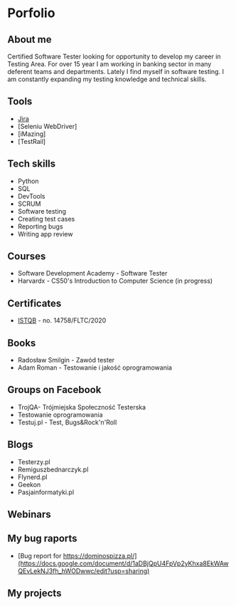 # Porfolio
## About me 
Certified Software Tester looking for opportunity to develop my career in Testing Area. For over 15 year I am working in banking sector in many deferent teams and departments. Lately I find myself in software testing. I am constantly expanding my testing knowledge and technical skills.
## Tools
  - [Jira](https://www.atlassian.com/software/jira0)
  - [Seleniu WebDriver] 
  - [iMazing]
  - [TestRail]
## Tech skills
  - Python
  - SQL
  - DevTools
  - SCRUM
  - Software testing
  - Creating test cases
  - Reporting bugs
  - Writing app review 
## Courses
 - Software Development Academy - Software Tester
 - Harvardx - CS50's Introduction to Computer Science (in progress)
## Certificates
  - [ISTQB](https://www.gasq.org/en/certification/check-a-certificate.html) - no. 14758/FLTC/2020
## Books
  - Radosław Smilgin - Zawód tester
  - Adam Roman - Testowanie i jakość oprogramowania
## Groups on Facebook
 - TrojQA- Trójmiejska Społeczność Testerska
 - Testowanie oprogramowania
 - Testuj.pl - Test, Bugs&Rock'n'Roll
## Blogs
 - Testerzy.pl
 - Remiguszbednarczyk.pl
 - Flynerd.pl
 - Geekon
 - Pasjainformatyki.pl
## Webinars
## My bug raports
 - [Bug report for https://dominospizza.pl/](https://docs.google.com/document/d/1aDBjQpU4FpVp2yKhxa8EkWAwQEvLekNJ3fh_hWODwwc/edit?usp=sharing)
## My projects 
